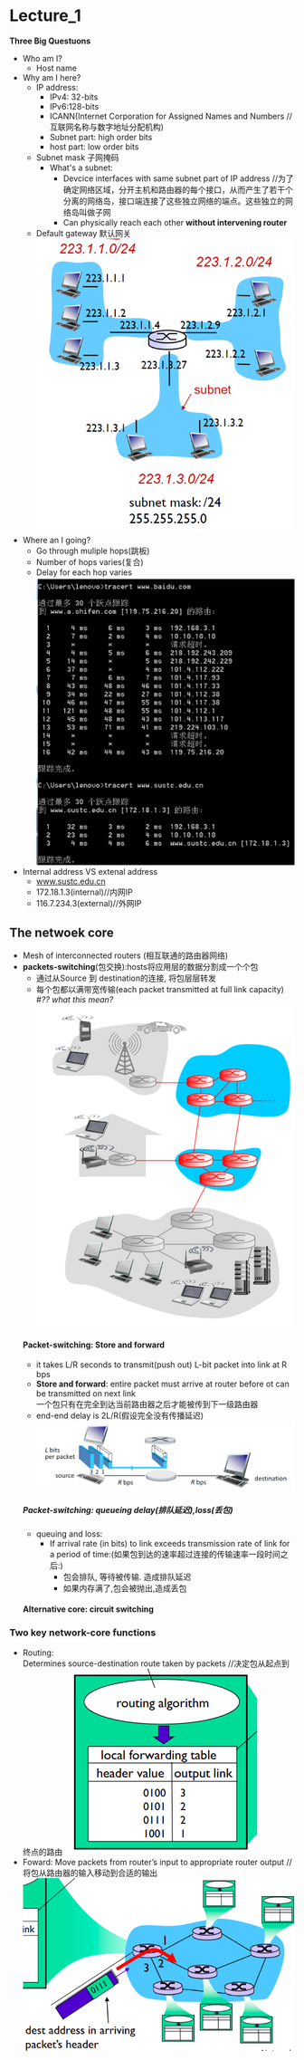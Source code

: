 # Lecture_1
**Three Big Questuons**
*    Who am I?
        *    Host name
*    Why am I here?
        *    IP address:
               *    IPv4: 32-bits
               *    IPv6:128-bits
               *    ICANN(Internet Corporation for Assigned Names and Numbers //互联网名称与数字地址分配机构)
               *    Subnet part: high order bits
               *    host part: low order bits
        *    Subnet mask 子网掩码
                *    What's a subnet:
                        *    Devcice interfaces with same subnet part of IP address
                                //为了确定网络区域，分开主机和路由器的每个接口，从而产生了若干个分离的网络岛，接口端连接了这些独立网络的端点。这些独立的网络岛叫做子网
                        *    Can physically reach each other **without intervening router**
        *    Default gateway 默认网关  
        ![](_v_images/_1537201937_15894.png)
*    Where an I going?  
        *    Go through muliple hops(跳板)
        *    Number of hops varies(复合)
        *    Delay for each hop varies  
![](_v_images/_1537201678_25722.png)
*    Internal address VS extenal address
        *    www.sustc.edu.cn
        *    172.18.1.3(internal)//内网IP
        *    116.7.234.3(external)//外网IP

##    The netwoek core
*    Mesh of interconnected routers (相互联通的路由器网络)  
*    **packets-switching**(包交换):hosts将应用层的数据分割成一个个包
        *    通过从Source 到 destination的连接, 将包层层转发
        *    每个包都以满带宽传输(each packet transmitted at full link capacity)       #*?? what this mean?*  
        ![](_v_images/_1537203016_25784.png)
        #### Packet-switching: Store and forward
        *    it takes L/R seconds to transmit(push out) L-bit packet into link at R bps
        *    **Store and forward**: entire packet must arrive at router before ot can be transmitted on next link  
             一个包只有在完全到达当前路由器之后才能被传到下一级路由器
        *    end-end delay is 2L/R(假设完全没有传播延迟)
        ![](_v_images/_1537204137_28683.png)
        ##### Packet-switching: queueing delay(排队延迟),loss(丢包)
        *    queuing and loss:
                *    If arrival rate (in bits) to link exceeds transmission rate of link for a period of time:(如果包到达的速率超过连接的传输速率一段时间之后:)
                        *    包会排队, 等待被传输. 造成排队延迟  
                        *    如果内存满了,包会被抛出,造成丢包  
        #### Alternative core: circuit switching
        

### Two key network-core functions
*    Routing:  
        Determines source-destination route taken by packets
        //决定包从起点到终点的路由
        ![](_v_images/_1537231144_1215834227.png)
*    Foward:
        Move packets from router’s input to appropriate router output
        //将包从路由器的输入移动到合适的输出
        ![](_v_images/_1537231765_1218138696.png)
        

















